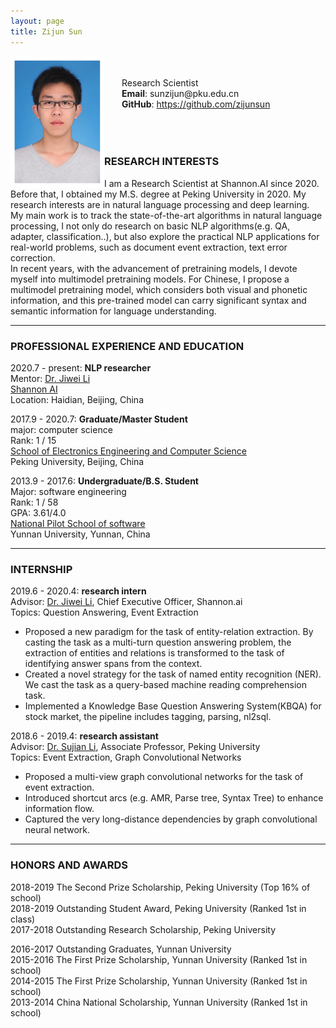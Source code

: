 ```yaml
---
layout: page
title: Zijun Sun
---
```


<div class="container">
    <div class="row-fluid">
        <div class="span2">               
            <img align="left" src="assets/sunzijun.jpg" height="210" width="150" title="Zijun Sun" alt="Zijun Sun"/>
             <br/><br/>
             &emsp;&emsp;Research Scientist<br/>
             <b>&emsp;&emsp;Email</b>: sunzijun@pku.edu.cn<br/>
             <b>&emsp;&emsp;GitHub</b>: <a href="https://github.com/zijunsun">https://github.com/zijunsun</a><br/>
            <br/><br/><br/>   
        </div>
    </div>
</div>

### RESEARCH INTERESTS

I am a Research Scientist at Shannon.AI since 2020. Before that, I obtained my M.S. degree at Peking University 
in 2020. My research interests are in natural language processing and deep learning.  
My main work is to track the state-of-the-art algorithms in natural language processing, I not only do research 
on basic NLP algorithms(e.g. QA, adapter, classification..), 
but also explore the practical NLP applications for real-world problems, 
such as document event extraction, text error correction.  
In recent years, with the advancement of pretraining models, I devote myself into multimodel pretraining models. 
For Chinese, I propose a multimodel pretraining model, 
which considers both visual and phonetic information, and this pre-trained model can carry significant syntax and 
semantic information for language understanding.

---

### PROFESSIONAL EXPERIENCE AND EDUCATION

2020.7 - present:  <b>NLP researcher</b><br/>
Mentor: [Dr. Jiwei Li](https://nlp.stanford.edu/~bdlijiwei/) <br/>
<a href="https://www.shannonai.com/en">Shannon AI</a><br/>
Location: Haidian, Beijing, China

2017.9 - 2020.7:  <b>Graduate/Master Student</b><br/>
    major: computer science<br/>
    Rank: 1 / 15  
    <a href="https://eecs.pku.edu.cn/Home/HOME.htm">School of Electronics Engineering and Computer Science</a><br/>
    Peking University, Beijing, China<br/>

2013.9 - 2017.6:  <b>Undergraduate/B.S. Student</b><br/>
    Major: software engineering<br/>
    Rank: 1 / 58   
    GPA: 3.61/4.0  
    <a href="http://www.sei.ynu.edu.cn/index.htm">National Pilot School of software</a><br/>
    Yunnan University, Yunnan, China<br/>

---
### INTERNSHIP
2019.6 - 2020.4:  <b>research intern</b><br/>
Advisor: [Dr. Jiwei Li](https://nlp.stanford.edu/~bdlijiwei/), Chief Executive Officer, Shannon.ai <br/>
Topics: Question Answering, Event Extraction<br/>
- Proposed a new paradigm for the task of entity-relation extraction. 
  By casting the task as a multi-turn question answering problem, 
  the extraction of entities and relations is transformed to the task of identifying 
  answer spans from the context.
- Created a novel strategy for the task of named entity recognition (NER). 
  We cast the task as a query-based machine reading comprehension task.
- Implemented a Knowledge Base Question Answering System(KBQA) for stock market, 
  the pipeline includes tagging, parsing, nl2sql.

2018.6 - 2019.4:  <b>research assistant</b><br/>
Advisor: [Dr. Sujian Li](http://123.56.88.210/), Associate Professor, Peking University <br/>
Topics: Event Extraction, Graph Convolutional Networks<br/>
- Proposed a multi-view graph convolutional networks for the task of event extraction.
- Introduced shortcut arcs (e.g. AMR, Parse tree, Syntax Tree) to enhance information flow.
- Captured the very long-distance dependencies by graph convolutional neural network.

---
### HONORS AND AWARDS
2018-2019 The Second Prize Scholarship, Peking University (Top 16% of school)  
2018-2019 Outstanding Student Award, Peking University (Ranked 1st in class)    
2017-2018 Outstanding Research Scholarship, Peking University 

2016-2017 Outstanding Graduates, Yunnan University  
2015-2016 The First Prize Scholarship, Yunnan University (Ranked 1st in school)  
2014-2015 The First Prize Scholarship, Yunnan University (Ranked 1st in school)  
2013-2014 China National Scholarship, Yunnan University (Ranked 1st in school) 
